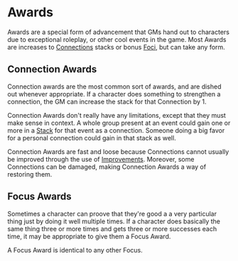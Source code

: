 # Awards

Awards are a special form of advancement that GMs hand out to characters due to exceptional roleplay, or other cool events in the game. Most Awards are increases to [Connections](Connections.md) stacks or bonus [Foci](Foci.md), but can take any form.

## Connection Awards

Connection awards are the most common sort of awards, and are dished out whenever appropriate. If a character does something to strengthen a connection, the GM can increase the stack for that Connection by 1.

Connection Awards don't really have any limitations, except that they must make sense in context. A whole group present at an event could gain one or more in a [Stack](Stack.md) for that event as a connection. Someone doing a big favor for a personal connection could gain in that stack as well.

Connection Awards are fast and loose because Connections cannot usually be improved through the use of [Improvements](Improvement.md). Moreover, some Connections can be damaged, making Connection Awards a way of restoring them.

## Focus Awards

Sometimes a character can proove that they're good a a very particular thing just by doing it well multiple times. If a character does basically the same thing three or more times and gets three or more successes each time, it may be appropriate to give them a Focus Award.

A Focus Award is identical to any other Focus.